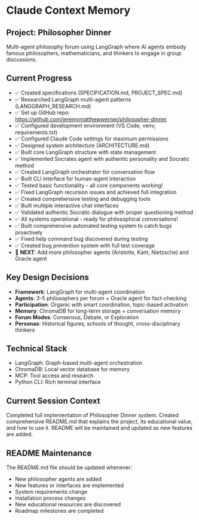 # Claude Context Memory

## Project: Philosopher Dinner
Multi-agent philosophy forum using LangGraph where AI agents embody famous philosophers, mathematicians, and thinkers to engage in group discussions.

## Current Progress
- ✅ Created specifications (SPECIFICATION.md, PROJECT_SPEC.md)
- ✅ Researched LangGraph multi-agent patterns (LANGGRAPH_RESEARCH.md)
- ✅ Set up GitHub repo: https://github.com/jeremymatthewwerner/philosopher-dinner
- ✅ Configured development environment (VS Code, venv, requirements.txt)
- ✅ Configured Claude Code settings for maximum permissions
- ✅ Designed system architecture (ARCHITECTURE.md)
- ✅ Built core LangGraph structure with state management
- ✅ Implemented Socrates agent with authentic personality and Socratic method
- ✅ Created LangGraph orchestrator for conversation flow
- ✅ Built CLI interface for human-agent interaction
- ✅ Tested basic functionality - all core components working!
- ✅ Fixed LangGraph recursion issues and achieved full integration
- ✅ Created comprehensive testing and debugging tools
- ✅ Built multiple interactive chat interfaces
- ✅ Validated authentic Socratic dialogue with proper questioning method
- ✅ All systems operational - ready for philosophical conversations!
- ✅ Built comprehensive automated testing system to catch bugs proactively
- ✅ Fixed help command bug discovered during testing
- ✅ Created bug prevention system with full test coverage
- 🔄 **NEXT**: Add more philosopher agents (Aristotle, Kant, Nietzsche) and Oracle agent

## Key Design Decisions
- **Framework**: LangGraph for multi-agent coordination
- **Agents**: 3-5 philosophers per forum + Oracle agent for fact-checking
- **Participation**: Organic with smart coordination, topic-based activation
- **Memory**: ChromaDB for long-term storage + conversation memory
- **Forum Modes**: Consensus, Debate, or Exploration
- **Personas**: Historical figures, schools of thought, cross-disciplinary thinkers

## Technical Stack
- LangGraph: Graph-based multi-agent orchestration
- ChromaDB: Local vector database for memory
- MCP: Tool access and research
- Python CLI: Rich terminal interface

## Current Session Context
Completed full implementation of Philosopher Dinner system. Created comprehensive README.md that explains the project, its educational value, and how to use it. README will be maintained and updated as new features are added.

## README Maintenance
The README.md file should be updated whenever:
- New philosopher agents are added
- New features or interfaces are implemented  
- System requirements change
- Installation process changes
- New educational resources are discovered
- Roadmap milestones are completed